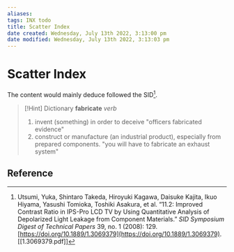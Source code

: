 ```yaml
---
aliases: 
tags: INX todo
title: Scatter Index
date created: Wednesday, July 13th 2022, 3:13:00 pm
date modified: Wednesday, July 13th 2022, 3:13:03 pm
---
```


# Scatter Index

The content would mainly deduce followed the SID[^1].

> [!Hint] Dictionary
> **fabricate**
> *verb*
> 1. invent (something) in order to deceive
> 	"officers fabricated evidence"
> 2. construct or manufacture (an industrial product), especially from prepared components.
> 	"you will have to fabricate an exhaust system"


## Reference

[^1]:Utsumi, Yuka, Shintaro Takeda, Hiroyuki Kagawa, Daisuke Kajita, Ikuo Hiyama, Yasushi Tomioka, Toshiki Asakura, et al. “11.2: Improved Contrast Ratio in IPS-Pro LCD TV by Using Quantitative Analysis of Depolarized Light Leakage from Component Materials.” _SID Symposium Digest of Technical Papers_ 39, no. 1 (2008): 129. [https://doi.org/10.1889/1.3069379](https://doi.org/10.1889/1.3069379). [[1.3069379.pdf]]